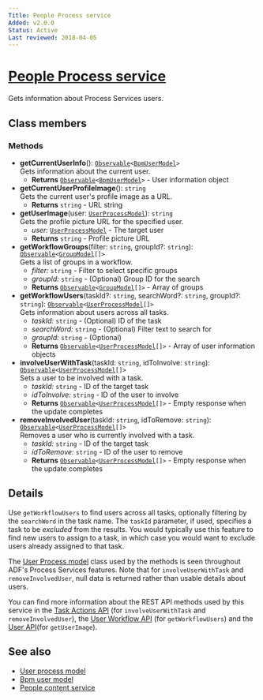 ```yaml
---
Title: People Process service
Added: v2.0.0
Status: Active
Last reviewed: 2018-04-05
---
```


# [People Process service](../../../lib/process-services/src/lib/common/services/people-process.service.ts "Defined in people-process.service.ts")

Gets information about Process Services users.

## Class members

### Methods

-   **getCurrentUserInfo**(): [`Observable`](http://reactivex.io/documentation/observable.html)`<`[`BpmUserModel`](../../core/models/bpm-user.model.md)`>`<br/>
    Gets information about the current user.
    -   **Returns** [`Observable`](http://reactivex.io/documentation/observable.html)`<`[`BpmUserModel`](../../core/models/bpm-user.model.md)`>` - User information object
-   **getCurrentUserProfileImage**(): `string`<br/>
    Gets the current user's profile image as a URL.
    -   **Returns** `string` - URL string
-   **getUserImage**(user: [`UserProcessModel`](../../core/models/user-process.model.md)): `string`<br/>
    Gets the profile picture URL for the specified user.
    -   _user:_ [`UserProcessModel`](../../core/models/user-process.model.md)  - The target user
    -   **Returns** `string` - Profile picture URL
-   **getWorkflowGroups**(filter: `string`, groupId?: `string`): [`Observable`](http://reactivex.io/documentation/observable.html)`<`[`GroupModel`](../../../lib/core/src/lib/form/components/widgets/core/group.model.ts)`[]>`<br/>
    Gets a list of groups in a workflow.
    -   _filter:_ `string`  - Filter to select specific groups
    -   _groupId:_ `string`  - (Optional) Group ID for the search
    -   **Returns** [`Observable`](http://reactivex.io/documentation/observable.html)`<`[`GroupModel`](../../../lib/core/src/lib/form/components/widgets/core/group.model.ts)`[]>` - Array of groups
-   **getWorkflowUsers**(taskId?: `string`, searchWord?: `string`, groupId?: `string`): [`Observable`](http://reactivex.io/documentation/observable.html)`<`[`UserProcessModel`](../../core/models/user-process.model.md)`[]>`<br/>
    Gets information about users across all tasks.
    -   _taskId:_ `string`  - (Optional) ID of the task
    -   _searchWord:_ `string`  - (Optional) Filter text to search for
    -   _groupId:_ `string`  - (Optional) 
    -   **Returns** [`Observable`](http://reactivex.io/documentation/observable.html)`<`[`UserProcessModel`](../../core/models/user-process.model.md)`[]>` - Array of user information objects
-   **involveUserWithTask**(taskId: `string`, idToInvolve: `string`): [`Observable`](http://reactivex.io/documentation/observable.html)`<`[`UserProcessModel`](../../core/models/user-process.model.md)`[]>`<br/>
    Sets a user to be involved with a task.
    -   _taskId:_ `string`  - ID of the target task
    -   _idToInvolve:_ `string`  - ID of the user to involve
    -   **Returns** [`Observable`](http://reactivex.io/documentation/observable.html)`<`[`UserProcessModel`](../../core/models/user-process.model.md)`[]>` - Empty response when the update completes
-   **removeInvolvedUser**(taskId: `string`, idToRemove: `string`): [`Observable`](http://reactivex.io/documentation/observable.html)`<`[`UserProcessModel`](../../core/models/user-process.model.md)`[]>`<br/>
    Removes a user who is currently involved with a task.
    -   _taskId:_ `string`  - ID of the target task
    -   _idToRemove:_ `string`  - ID of the user to remove
    -   **Returns** [`Observable`](http://reactivex.io/documentation/observable.html)`<`[`UserProcessModel`](../../core/models/user-process.model.md)`[]>` - Empty response when the update completes

## Details

Use `getWorkflowUsers` to find users across all tasks, optionally filtering by the `searchWord`
in the task name. The `taskId` parameter, if used, specifies a task to be _excluded_ from the
results. You would typically use this feature to find new users to assign to a task, in which
case you would want to exclude users already assigned to that task.

The [User Process model](../models/user-process.model.md) class used by the methods is seen throughout
ADF's Process Services features. Note that for `involveUserWithTask` and `removeInvolvedUser`,
null data is returned rather than usable details about users.

You can find more information about the REST API methods used by this service in the
[Task Actions API](https://github.com/Alfresco/alfresco-js-api/blob/master/src/alfresco-activiti-rest-api/docs/TaskActionsApi.md#involveUser)
(for `involveUserWithTask` and `removeInvolvedUser`), the
[User Workflow API](https://github.com/Alfresco/alfresco-js-api/blob/master/src/alfresco-activiti-rest-api/docs/UsersWorkflowApi.md#getUsers)
(for `getWorkflowUsers`) and the
[User API](https://github.com/Alfresco/alfresco-js-api/blob/master/src/alfresco-activiti-rest-api/docs/UserApi.md#getuserprofilepictureurl)(for `getUserImage`).

## See also

-   [User process model](../models/user-process.model.md)
-   [Bpm user model](../models/bpm-user.model.md)
-   [People content service](people-content.service.md)
